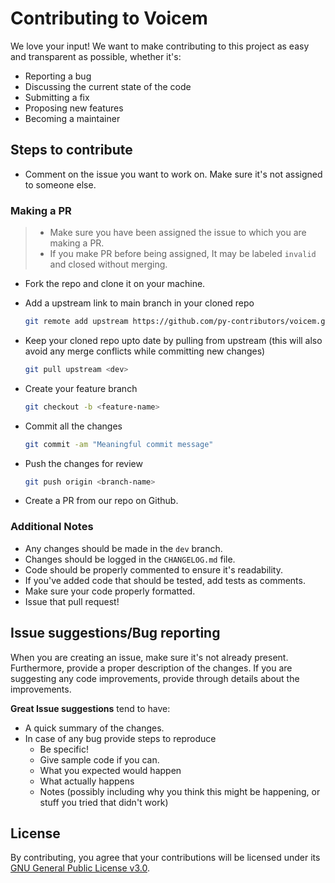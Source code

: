 # Contributing to Voicem

We love your input! We want to make contributing to this project as easy and transparent as possible, whether it's:

- Reporting a bug
- Discussing the current state of the code
- Submitting a fix
- Proposing new features
- Becoming a maintainer

## Steps to contribute

- Comment on the issue you want to work on. Make sure it's not assigned to someone else.

### Making a PR

> - Make sure you have been assigned the issue to which you are making a PR.
> - If you make PR before being assigned, It may be labeled `invalid` and closed without merging.

- Fork the repo and clone it on your machine.
- Add a upstream link to main branch in your cloned repo

    ```sh
    git remote add upstream https://github.com/py-contributors/voicem.git
    ```

- Keep your cloned repo upto date by pulling from upstream (this will also avoid any merge conflicts while committing new changes)

    ```sh
    git pull upstream <dev>
    ```

- Create your feature branch

    ```sh
    git checkout -b <feature-name>
    ```

- Commit all the changes

    ```sh
    git commit -am "Meaningful commit message"
    ```

- Push the changes for review

    ```sh
    git push origin <branch-name>
    ```

- Create a PR from our repo on Github.

### Additional Notes

- Any changes should be made in the `dev` branch.
- Changes should be logged in the `CHANGELOG.md` file.
- Code should be properly commented to ensure it's readability.
- If you've added code that should be tested, add tests as comments.
- Make sure your code properly formatted.
- Issue that pull request!

## Issue suggestions/Bug reporting

When you are creating an issue, make sure it's not already present. Furthermore, provide a proper description of the changes. If you are suggesting any code improvements, provide through details about the improvements.

**Great Issue suggestions** tend to have:

- A quick summary of the changes.
- In case of any bug provide steps to reproduce
  - Be specific!
  - Give sample code if you can.
  - What you expected would happen
  - What actually happens
  - Notes (possibly including why you think this might be happening, or stuff you tried that didn't work)


## License

By contributing, you agree that your contributions will be licensed under its  [GNU General Public License v3.0](/LICENSE).
